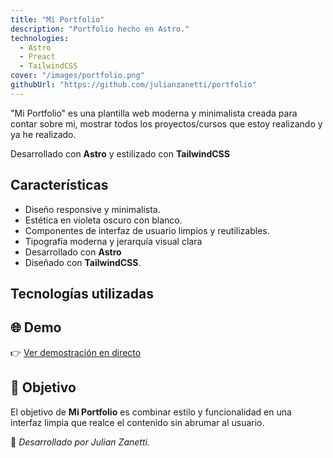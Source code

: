 ```yaml
---
title: "Mi Portfolio"
description: "Portfolio hecho en Astro."
technologies:
  - Astro
  - Preact
  - TailwindCSS
cover: "/images/portfolio.png"
githubUrl: "https://github.com/julianzanetti/portfolio"
---
```


"Mi Portfolio" es una plantilla web moderna y minimalista creada para contar sobre mi, mostrar todos los proyectos/cursos que estoy realizando y ya he realizado.

Desarrollado con **Astro** y estilizado con **TailwindCSS**

## Características
- Diseño responsive y minimalista.
- Estética en violeta oscuro con blanco.
- Componentes de interfaz de usuario limpios y reutilizables.
- Tipografía moderna y jerarquía visual clara
- Desarrollado con **Astro**
- Diseñado con **TailwindCSS**.

## Tecnologías utilizadas


## 🌐 Demo
👉 [Ver demostración en directo](aca-iria-el-link-de-mi-futura-web)

## 🎯 Objetivo
El objetivo de **Mi Portfolio** es combinar estilo y funcionalidad en una interfaz limpia que realce el contenido sin abrumar al usuario.

🚀 *Desarrollado por Julian Zanetti.*